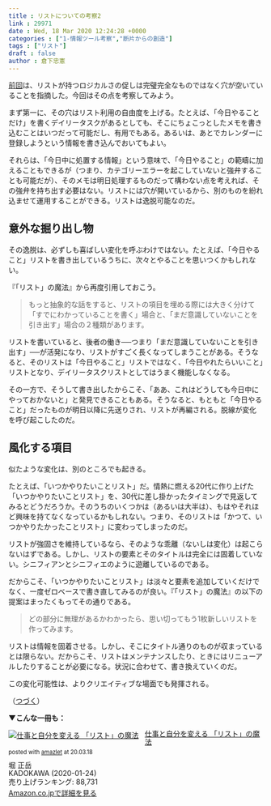 ```yaml
---
title : リストについての考察2
link : 29971
date : Wed, 18 Mar 2020 12:24:28 +0000
categories : ["1-情報ツール考察","断片からの創造"]
tags : ["リスト"]
draft : false
author : 倉下忠憲
---
```


<a href="https://rashita.net/blog/?p=29968">前回</a>は、リストが持つロジカルさの促しは完璧完全なものではなく穴が空いていることを指摘した。今回はその点を考察してみよう。

まず第一に、その穴はリスト利用の自由度を上げる。たとえば、「今日やることだけ」を書くデイリータスクがあるとしても、そこにちょこっとしたメモを書き込むことはいつだって可能だし、有用でもある。あるいは、あとでカレンダーに登録しようという情報を書き込んでおいてもよい。

それらは、「今日中に処置する情報」という意味で、「今日やること」の範疇に加えることもできるが（つまり、カテゴリーエラーを起こしていないと強弁することも可能だが）、そのメモは明日処理するものだって構わない点を考えれば、その強弁を持ち出す必要はない。リストには穴が開いているから、別のものを紛れ込ませて運用することができる。リストは逸脱可能なのだ。

<h2>意外な掘り出し物</h2>

その逸脱は、必ずしも喜ばしい変化を呼ぶわけではない。たとえば、「今日やること」リストを書き出しているうちに、次々とやることを思いつくかもしれない。

『「リスト」の魔法』から再度引用しておこう。

<blockquote>
もっと抽象的な話をすると、リストの項目を埋める際には大きく分けて「すでにわかっていることを書く」場合と、「まだ意識していないことを引き出す」場合の２種類があります。
</blockquote>

リストを書いていると、後者の働き──つまり「まだ意識していないことを引き出す」──が活発になり、リストがすごく長くなってしまうことがある。そうなると、そのリストは「今日やること」リストではなく、「今日やれたらいいこと」リストとなり、デイリータスクリストとしてはうまく機能しなくなる。

その一方で、そうして書き出したからこそ、「ああ、これはどうしても今日中にやっておかないと」と発見できることもある。そうなると、もともと「今日やること」だったものが明日以降に先送りされ、リストが再編される。脱線が変化を呼び起こしたのだ。

<h2>風化する項目</h2>

似たような変化は、別のところでも起きる。

たとえば、「いつかやりたいことリスト」だ。情熱に燃える20代に作り上げた「いつかやりたいことリスト」を、30代に差し掛かったタイミングで見返してみるとどうだろうか。そのうちのいくつかは（あるいは大半は）、もはやそれほど興味を持てなくなっているかもしれない。つまり、そのリストは「かつて、いつかやりたかったことリスト」に変わってしまったのだ。

リストが強固さを維持しているなら、そのような乖離（ないしは変化）は起こらないはずである。しかし、リストの要素とそのタイトルは完全には固着していない。シニフィアンとシニフィエのように遊離しているのである。

だからこそ、「いつかやりたいことリスト」は淡々と要素を追加していくだけでなく、一度ゼロベースで書き直してみるのが良い。『「リスト」の魔法』の以下の提案はまったくもってその通りである。

<blockquote>
どの部分に無理があるかわかったら、思い切ってもう1枚新しいリストを作ってみます。
</blockquote>

リストは情報を固着させる。しかし、そこにタイトル通りのものが収まっているとは限らない。だからこそ、リストはメンテナンスしたり、ときにはリニューアルしたりすることが必要になる。状況に合わせて、書き換えていくのだ。

この変化可能性は、よりクリエイティブな場面でも発揮される。

（<a href="https://rashita.net/blog/?p=29974">つづく</a>）

<strong>▼こんな一冊も：</strong>

<div class="amazlet-box" style="margin-bottom:0px;"><div class="amazlet-image" style="float:left;margin:0px 12px 1px 0px;"><a href="http://www.amazon.co.jp/exec/obidos/ASIN/4041087848/rashita1000-22/ref=nosim/" name="amazletlink" target="_blank" rel="noopener noreferrer"><img src="https://images-fe.ssl-images-amazon.com/images/I/515CgjIDDvL._SL160_.jpg" alt="仕事と自分を変える 「リスト」の魔法" style="border: none;" /></a></div><div class="amazlet-info" style="line-height:120%; margin-bottom: 10px"><div class="amazlet-name" style="margin-bottom:10px;line-height:120%"><a href="http://www.amazon.co.jp/exec/obidos/ASIN/4041087848/rashita1000-22/ref=nosim/" name="amazletlink" target="_blank" rel="noopener noreferrer">仕事と自分を変える 「リスト」の魔法</a><div class="amazlet-powered-date" style="font-size:80%;margin-top:5px;line-height:120%">posted with <a href="http://www.amazlet.com/" title="amazlet" target="_blank" rel="noopener noreferrer">amazlet</a> at 20.03.18</div></div><div class="amazlet-detail">堀 正岳 <br />KADOKAWA (2020-01-24)<br />売り上げランキング: 88,731<br /></div><div class="amazlet-sub-info" style="float: left;"><div class="amazlet-link" style="margin-top: 5px"><a href="http://www.amazon.co.jp/exec/obidos/ASIN/4041087848/rashita1000-22/ref=nosim/" name="amazletlink" target="_blank" rel="noopener noreferrer">Amazon.co.jpで詳細を見る</a></div></div></div><div class="amazlet-footer" style="clear: left"></div></div>


